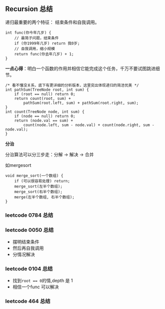 ## Recursion 总结
递归最重要的两个特征： 结束条件和自我调用。 

```
int func(你今年几岁) {
    // 最简子问题，结束条件
    if (你1999年几岁) return 我0岁;
    // 自我调用，缩小规模
    return func(你去年几岁) + 1;   
}

```

**一点心得**：明白一个函数的作用并相信它能完成这个任务，千万不要试图跳进细节。

```
/* 看不懂没关系，底下有更详细的分析版本，这里突出体现递归的简洁优美 */
int pathSum(TreeNode root, int sum) {
    if (root == null) return 0;
    return count(root, sum) + 
        pathSum(root.left, sum) + pathSum(root.right, sum);
}
int count(TreeNode node, int sum) {
    if (node == null) return 0;
    return (node.val == sum) + 
        count(node.left, sum - node.val) + count(node.right, sum - node.val);
}
```

**分治**

分治算法可以分三步走：分解 -> 解决 -> 合并

如mergesort 

```
void merge_sort(一个数组) {
    if (可以很容易处理) return;
    merge_sort(左半个数组);
    merge_sort(右半个数组);
    merge(左半个数组, 右半个数组);
}
```

### leetcode 0784 总结 



### leetcode 0050 总结

- 摆明结束条件
- 然后再自我调用
- 分情况解决



### leetcode 0104 总结

- 找到`root == 0`的情,depth 是 1 
- 相信一个func 可以解决



### leetcode 464 总结